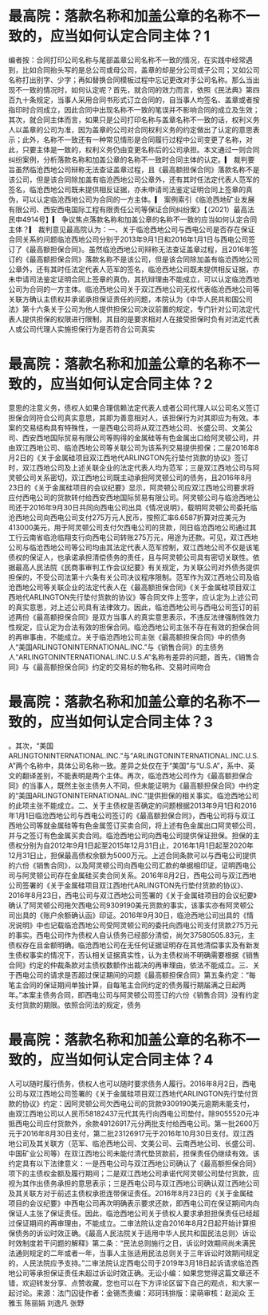 # 最高院：落款名称和加盖公章的名称不一致的，应当如何认定合同主体？1

编者按：合同打印公司名称与尾部盖章公司名称不一致的情况，在实践中经常遇到，比如合同抬头写的是总公司或母公司，盖章的却是分公司或子公司；又如公司名称打出别字、少字；再如替换合同模板过程中忘记更改对手公司名称。那么当出现不一致的情况时，如何认定呢？首先，就合同的效力而言，依照《民法典》第四百九十条规定，当事人采用合同书形式订立合同的，自当事人均签名、盖章或者按指印时合同成立，因此合同中出现名称不一致的笔误并不影响合同的成立及生效；其次，就合同主体而言，如果只是公司打印名称与盖章名称不一致的话，权利义务人以盖章的公司为准，因为盖章的公司对合同权利义务的约定做出了认定的意思表示；此外，名称不一致还有一种常见情形是合同履行过程中公司变更了名称，对此，只要主体是一致的，权利义务仍由变更名称后的公司承担。本文通过一则合同纠纷案例，分析落款名称和加盖公章的名称不一致时合同主体的认定。▎ 裁判要旨虽然临沧西地公司辩称无法查证盖章过程，且《最高额担保合同》落款名称不是该公司，但是该合同除加盖有临沧西地公司公章外，还有其时任法定代表人范军的签名，临沧西地公司既未提供相反证据，亦未申请司法鉴定证明合同上签章的真伪，可以认定临沧西地公司为合同的一方主体。▎ 案例索引《临沧西地矿业发展有限公司、西安西电国际工程有限责任公司等保证合同纠纷案》【（2021）最高法民申4914号】▎ 争议焦点落款名称和加盖公章的名称不一致的应当如何认定合同主体？▎ 裁判意见最高院认为：一、关于临沧西地公司与西电公司是否存在保证合同关系的问题临沧西地公司分别于2013年9月1日和2016年1月1日与西电公司签订了《最高额担保合同》。虽然临沧西地公司辩称无法查证盖章过程，且2016年签订的《最高额担保合同》落款名称不是该公司，但是该合同除加盖有临沧西地公司公章外，还有其时任法定代表人范军的签名，临沧西地公司既未提供相反证据，亦未申请司法鉴定证明合同上签章的真伪，其抗辩理由不能成立，可以认定临沧西地公司为合同的一方主体。临沧西地公司关于双江西地公司无权代表临沧西地公司等关联方确认主债权并承诺承担保证责任的问题，本院认为《中华人民共和国公司法》第十六条关于公司为他人提供担保公司决议前置的规定，专门针对公司法定代表人提供担保的权限进行限制，其目的是要求相对人在接受担保时负有对法定代表人或公司代理人实施担保行为是否符合公司真实

# 最高院：落款名称和加盖公章的名称不一致的，应当如何认定合同主体？2

意思的注意义务，债权人如果合理信赖法定代表人或者公司代理人以公司名义签订担保合同符合公司真实意思，其即为善意相对人，该担保行为对其即应为有效。本案的交易结构具有特殊性，一是西电公司将从双江西地公司、长盛公司、文美公司、西安西地国际贸易有限公司等购得的金属硅等有色金属出口给阿灵顿公司，并由双江西地公司、临沧西地公司等关联公司为该系列交易提供担保；二是2016年8月2日的《关于金属硅项目双江西地代ARLINGTON先行垫付货款的协议》签订时，双江西地公司及上述关联企业的法定代表人均为范军；三是双江西地公司与阿灵顿公司关系密切，双江西地公司既主动承担阿灵顿公司的债务，且2016年8月23日的《关于金属硅项目的会议纪要》显示，阿灵顿公司应双江西地公司要求将应付西电公司的货款转付给西安西地国际贸易有限公司。阿灵顿公司与临沧西地公司还于2016年9月30日共同向西电公司出具《情况说明》，载明阿灵顿公司委托临沧西地公司向西电公司支付275万元人民币，按照汇率6.6587折算对应美元为413000美元，用于阿灵顿公司支付欠西电公司的货款，同日临沧西地公司通过其工行云南省临沧临翔支行向西电公司转账275万元，用途为还款。可见，双江西地公司与临沧西地公司等公司均由其法定代表人范军控制，双江西地公司不仅是该笔债权的保证人，也承诺承担清偿债务的责任，且与阿灵顿公司具有密切关联性。依据最高人民法院《民商事审判工作会议纪要》有关规定，为关联公司对外债务提供担保的，不受公司法第十六条有关公司决议程序限制。范军作为双江西地公司及临沧西地公司等关联企业的法定代表人在《最高额担保合同》《关于金属硅项目双江西地代ARLINGTON先行垫付货款的协议》等合同文件上签字，应认定为上述公司的真实意思，对上述公司具有法律效力。因此，临沧西地公司与西电公司签订的前述两份《最高额担保合同》是双方当事人的真实意思表示，不违反法律强制性效力性规定，应认定为合法有效的担保合同。临沧西地公司主张不存在有效的担保合同的再审事由，不能成立。关于临沧西地公司主张《最高额担保合同》中的债务人“美国ARLINGTONINTERNATIONAL.INC.”与《销售合同》的主债务人“ARLINGTONINTERNATIONAL.INC.U.S.A”名称有差异的问题，首先，《销售合同》与《最高额担保合同》约定的交易标的物名称、交易时间吻合

# 最高院：落款名称和加盖公章的名称不一致的，应当如何认定合同主体？3

。其次，“美国ARLINGTONINTERNATIONAL.INC.”与“ARLINGTONINTERNATIONAL.INC.U.S.A”两个名称中，具体公司名称一致。差异之处仅在于“美国”与“U.S.A”，系中、英文的翻译差别，不能表明是两个主体。再次，临沧西地公司作为《最高额担保合同》的当事人，既然主张主债务人不同，但未能证明为《最高额担保合同》中约定的“美国ARLINGTONINTERNATIONAL.INC.”提供担保的相关事实。临沧西地公司的此项主张不能成立。二、关于主债权是否确定的问题根据2013年9月1日和2016年1月1日临沧西地公司与西电公司签订的《最高额担保合同》，西电公司将与双江西地公司等就金属硅等有色金属签订买卖合同，将上述有色金属出口阿灵顿公司，并与之签订有色金属买卖合同。临沧西地公司向西电公司提供保证担保。担保的主债权分别为自2012年9月1日起至2015年12月31日止，2016年1月1日起至2020年12月31日止，担保最高债权余额为5000万元。上述合同条款可以与西电公司提供的六份《销售合同》，以及阿灵顿公司向西电公司汇款的单据相印证，证明西电公司与阿灵顿公司存在金属硅买卖合同关系。2016年8月2日，西电公司与双江西地公司签署的《关于金属硅项目双江西地代ARLINGTON先行垫付货款的协议》、2016年8月23日，西电公司与双江西地公司签署的《关于金属硅项目的会议纪要》确认了阿灵顿公司拖欠西电公司9309190美元货款的事实，该事实亦有阿灵顿公司出具的《账户余额确认函》印证。2016年9月30日，临沧西地公司出具的《情况说明》中也记载临沧西地公司受阿灵顿公司的委托向西电公司支付货款275万元的事实。西电公司作为债权人自认债务已经部分清偿，尚欠37580505.83元，主债权存在且金额明确。临沧西地公司在无任何证据证明存在其他清偿事实及有新发生债权事实的情况下，否认相关证据真实性，认为主债权尚不明确需要根据《销售合同》约定的仲裁条款对主债权数额作出裁决的再审理由，依法不能成立。三、关于西电公司的请求是否超过保证期间的问题《最高额担保合同》第五条约定：“每笔主合同的保证期间单独计算，自每笔主合同约定的债务履行期届满之日起两年。”本案主债务合同，即西电公司与阿灵顿公司签订的六份《销售合同》没有约定支付货款的期限。依照合同法的规定，债务

# 最高院：落款名称和加盖公章的名称不一致的，应当如何认定合同主体？4

人可以随时履行债务，债权人也可以随时要求债务人履行。2016年8月2日，西电公司与双江西地公司签署的《关于金属硅项目双江西地代ARLINGTON先行垫付货款的协议》约定：因阿灵顿公司欠西电公司的货款9309190美元逾期未能支付，由双江西地公司以人民币58182437元代其先行向西电公司垫付。除9055520元冲抵西电公司应付货款外，余款49126917元分两批支付给西电公司。第一批2600万元于2016年8月30日支付，第二批23126917元于2016年10月30日支付。双江西地公司及其关联方（范军、临沧西地公司、文美公司、云南西地公司、长盛公司、中国矿业公司等）在双江西地公司未能付清代垫货款前，担保责任仍继续有效。该约定具有以下法律意义：一是西电公司与双江西地公司确认了《最高额担保合同》项下的主债权金额及履行期间；二是双江西地公司承诺代阿灵顿公司垫付货款，应视为其作出债务承担的意思表示；三是西电公司与双江西地公司确认双江西地公司及其关联方对于前述主债权承担连带保证责任。2016年8月23日的《关于金属硅项目的会议纪要》中西电公司再次明确表示要求还款，即西电公司在保证期间内向保证人主张了保证责任。因此，临沧西地公司关于债权人要求承担担保责任已经超过保证期间的再审理由，不能成立。二审法院认定自2016年8月2日起开始计算担保债务的诉讼时效正确。《最高人民法院关于适用中华人民共和国民法总则〉诉讼时效制度若干问题的解释》第二条：“民法总则施行之日，诉讼时效期间尚未满民法通则规定的二年或者一年，当事人主张适用民法总则关于三年诉讼时效期间规定的，人民法院应予支持。”二审法院认定西电公司于2019年3月18日起诉请求临沧西地公司等承担保证责任未超过诉讼时效正确。无讼小编：如果您觉得这篇文章还不错，欢迎转发分享、点赞收藏，您也可以在下方评论区留下自己的观点，和大家一起讨论。来源：法门囚徒作者：金锡杰责编：邓珂玮排版：梁萌审核：赵润众 王雅玉 陈丽娟 刘逸凡 张野

